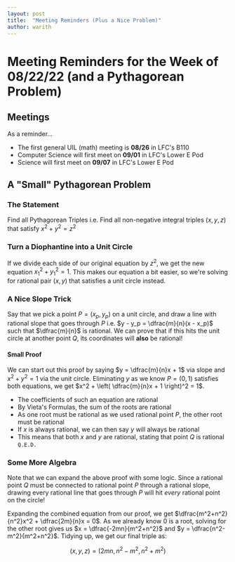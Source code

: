 ```yaml
---
layout: post
title:  "Meeting Reminders (Plus a Nice Problem)"
author: warith
---
```


# Meeting Reminders for the Week of 08/22/22 (and a Pythagorean Problem)

## Meetings
As a reminder...
- The first general UIL (math) meeting is **08/26** in LFC's B110
- Computer Science will first meet on **09/01** in LFC's Lower E Pod
- Science will first meet on **09/07** in LFC's Lower E Pod

## A "Small" Pythagorean Problem

### The Statement
Find all Pythagorean Triples i.e. Find all non-negative integral triples $(x, y, z)$ that satisfy $x^2 + y^2 = z^2$ 

### Turn a Diophantine into a Unit Circle
If we divide each side of our original equation by $z^2$, we get the new equation $x_1^2 + y_1^2 = 1$. This makes our equation a bit easier, so we're solving for 
rational pair $(x, y)$ that satisfies a unit circle instead.

### A Nice Slope Trick
Say that we pick a point $P = (x_p, y_p)$ on a unit circle, and draw a line with rational slope that goes through $P$ i.e. $y - y_p = \dfrac{m}{n}(x - x_p)$ such 
that $\dfrac{m}{n}$ is rational. We can prove that if this hits the unit circle at another point $Q$, its coordinates will **also** be rational!

#### Small Proof
We can start out this proof by saying $y = \dfrac{m}{n}x + 1$ via slope and $x^2 + y^2 = 1$ via the unit circle. Eliminating $y$ as we know $P = (0,1)$ satisfies 
both equations, we get $x^2 + \left( \dfrac{m}{n}x + 1 \right)^2 = 1$.

- The coefficients of such an equation are rational
- By Vieta's Formulas, the sum of the roots are rational
- As one root must be rational as we used rational point $P$, the other root must be rational
- If $x$ is always rational, we can then say $y$ will always be rational
- This means that both $x$ and $y$ are rational, stating that point $Q$ is rational `Q.E.D.`

### Some More Algebra
Note that we can expand the above proof with some logic. Since a rational point $Q$ must be connected to rational point $P$ through a rational slope, drawing every 
rational line that goes through $P$ will hit *every* rational point on the circle!

Expanding the combined equation from our proof, we get $\dfrac{m^2+n^2}{n^2}x^2 + \dfrac{2m}{n}x = 0$. As we already know $0$ is a root, solving for the other root 
gives us $x = \dfrac{-2mn}{m^2+n^2}$ and $y = \dfrac{n^2-m^2}{m^2+n^2}$. Tidying up, we get our final triple as:

$$(x,y,z) = (2mn, n^2-m^2, n^2+m^2)$$
